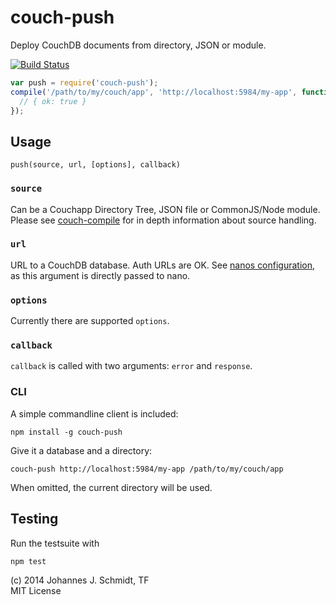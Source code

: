 # couch-push
Deploy CouchDB documents from directory, JSON or module.

[![Build Status](https://travis-ci.org/jo/couch-push.svg?branch=master)](http://travis-ci.org/jo/couch-push)

```js
var push = require('couch-push');
compile('/path/to/my/couch/app', 'http://localhost:5984/my-app', function(err, response) {
  // { ok: true }
});
```

## Usage
`push(source, url, [options], callback)`

### `source`
Can be a  Couchapp Directory Tree, JSON file or CommonJS/Node module.
Please see [couch-compile](https://github.com/jo/couch-compile) for in depth
information about source handling.

### `url`
URL to a CouchDB database. Auth URLs are OK. See
[nanos configuration](https://github.com/dscape/nano#configuration), as this argument is
directly passed to nano.

### `options`
Currently there are supported `options`.

### `callback`
`callback` is called with two arguments: `error` and `response`.

### CLI
A simple commandline client is included:
```shell
npm install -g couch-push
```

Give it a database and a directory:
```shell
couch-push http://localhost:5984/my-app /path/to/my/couch/app
```

When omitted, the current directory will be used.

## Testing
Run the testsuite with
```shell
npm test
```

(c) 2014 Johannes J. Schmidt, TF  
MIT License
